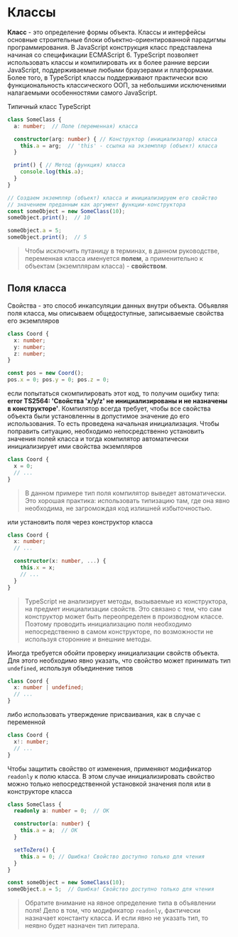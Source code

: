 # Классы

**Класс** - это определение формы объекта. Классы и интерфейсы основные строительные блоки объектно-ориентированной парадигмы программирования. В JavaScript конструкция класс представлена начиная со спецификации ECMAScript 6. TypeScript позволяет использовать классы и компилировать их в более ранние версии JavaScript, поддерживаемые любыми браузерами и платформами. Более того, в TypeScript классы поддерживают практически всю функциональность классического ООП, за небольшими исключениями налагаемыми особенностями самого JavaScript.

Типичный класс TypeScript

```ts
class SomeClass {
  a: number;  // Поле (переменная) класса

  constructor(arg: number) { // Конструктор (инициализатор) класса
    this.a = arg;  // 'this' - ссылка на экземпляр (объект) класса
  }

  print() { // Метод (функция) класса
    console.log(this.a);
  }
}

// Создаем экземпляр (объект) класса и инициализируем его свойство
// значением преданным как аргумент функции-конструктора
const someObject = new SomeClass(10);
someObject.print();  // 10

someObject.a = 5;
someObject.print();  // 5
```

> Чтобы исключить путаницу в терминах, в данном руководстве, переменная класса именуется **полем**, а применительно к объектам (экземплярам класса) - **свойством**.

## Поля класса

Свойства - это способ инкапсуляции данных внутри объекта. Объявляя поля класса, мы описываем общедоступные, записываемые свойства его экземпляров

```ts
class Coord {
  x: number;
  y: number;
  z: number;
}

const pos = new Coord();
pos.x = 0; pos.y = 0; pos.z = 0;
```

если попытаться скомпилировать этот код, то получим ошибку типа: **error TS2564: 'Свойства 'x/y/z' не инициализированы и не назначены в конструкторе'**. Компилятор всегда требует, чтобы все свойства объекта были установленны в допустимое значение до его использования. То есть проведена начальная инициализация. Чтобы поправить ситуацию, необходимо непосредственно установить значения полей класса и тогда компилятор автоматически инициализирует ими свойства экземпляров

```ts
class Coord {
  x = 0;
  // ...
}
```

> В данном примере тип поля компилятор выведет автоматически. Это хорошая практика: использовать типизацию там, где она явно необходима, не загромождая код излишней избыточностью.

или установить поля через конструктор класса

```ts
class Coord {
  x: number;
  // ...

  constructor(x: number, ...) {
    this.x = x;
    // ...
  }
}
```

> TypeScript не анализирует методы, вызываемые из конструктора, на предмет инициализации свойств. Это связано с тем, что сам конструктор может быть переопределен в производном классе. Поэтому проводить инициализацию поля необходимо непосредственно в самом конструкторе, по возможности не используя сторонние и внешние методы.

Иногда требуется обойти проверку инициализации свойств объекта. Для этого необходимо явно указать, что свойство может принимать тип `undefined`, используя объединение типов

```ts
class Coord {
  x: number | undefined;
  // ...
}
```

либо использовать утверждение присваивания, как в случае с переменной

```ts
class Coord {
  x!: number;
  // ...
}
```

Чтобы защитить свойство от изменения, применяют модификатор `readonly` к полю класса. В этом случае инициализировать свойство можно только непосредственной установкой значения поля или в конструкторе класса

```ts
class SomeClass {
  readonly a: number = 0;  // OK

  constructor(a: number) {
    this.a = a;  // OK
  }

  setToZero() {
    this.a = 0; // Ошибка! Свойство доступно только для чтения
  }
}

const someObject = new SomeClass(10);
someObject.a = 5;  // Ошибка! Свойство доступно только для чтения
```

> Обратите внимание на явное определение типа в объявлении поля! Дело в том, что модификатор `readonly`, фактически назначает константу класса. И если явно не указать тип, то неявно будет назначен тип литерала.
